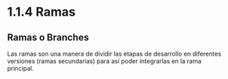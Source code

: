 # **1.1.4 Ramas**
## **Ramas o Branches**
Las ramas son una manera de dividir las etapas de desarrollo en diferentes versiones (ramas secundarias) para así poder integrarlas en la rama principal.
